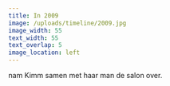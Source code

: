 ```yaml
---
title: In 2009
image: /uploads/timeline/2009.jpg
image_width: 55
text_width: 55
text_overlap: 5
image_location: left
---
```


nam Kimm samen met haar man de salon over.